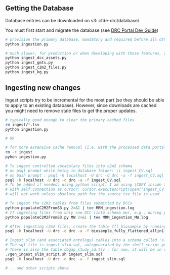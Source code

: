 ## Getting the Database

Database entries can be downloaded on s3: cfde-drc/database/

You must first start and migrate the database (see [DRC Portal Dev Guide](../drc-portals/README.md))

```bash
# provision the primary database, mandatory and required before all other scripts
python ingestion.py

# much slower, for production or when developing with those features, can be omitted until necessary
python ingest_dcc_assets.py
python ingest_gmts.py
python ingest_c2m2_files.py
python ingest_kg.py
```

## Ingesting new changes

Ingest scripts try to be incremental for the most part (so they should be able to apply to an existing database). However, since downloads are cached you might need to remove stale files to get the proper updates.

```bash
# typically good enough to clear the primary cached files
rm ingest/*.tsv
python ingestion.py

# OR

# for more extensive cache removal (i.e. with the processed data portal files), typically shouldn't be necessary
rm -r ingest
pyhon ingestion.py

# To ingest controlled vocabulary files into c2m2 schema
# on psql prompt while being in database folder: \i ingest_CV.sql
# on bash prompt : psql -h localhost -U drc -d drc -a -f ingest_CV.sql # this may prompt for DB password if not stored in ~/.pgpass file (permission 600)
psql -h localhost -U drc -d drc -a -f ingest_CV.sql
# To be added if needed: using python script: I am using \COPY inside the sql file, so
# with self.connection as cursor: cursor.executescript(open("ingest_CV.sql", "r").read())
# will not work unless absolute path for the source tsv file is used.

# To ingest the c2m2 tables from files submitted by DCCs
python populateC2M2FromS3.py 2>&1 | tee MRM_ingestion.log
# If ingesting files from only one DCC (into schema mw), e.g., during per-DCC submission review and validation, can specify dcc_short_label as argument, e.g.,
python populateC2M2FromS3.py MW 2>&1 | tee MRM_ingestion_MW.log

# After ingesting c2m2 files, create the table ffl_biosample by running (be in the database folder)
psql -h localhost -U drc -d drc -a -f biosample_fully_flattened_allin1.sql;

# Ingest slim (and associated ontology) tables into a schema called 'slim', because c2m2 also has tables like anatomy, disease etc., which is likely to be a much smaller subset of the corresponding tables in the slim schema.
# The sql file is ingest_slim.sql, autogenerated by the shell script gen_ingest_slim_script.sh
# There is also the table dbgap_study_id.tsv ; for now, it will be in slim schema, if needed later, can be put in a schema called dbgap.
./gen_ingest_slim_script.sh ingest_slim.sql
psql -h localhost -U drc -d drc -a -f ingest_slim.sql

# .. and other scripts above
```

